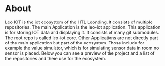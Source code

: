 # About

Leo IOT is the iot ecosystem of the HTL Leonding. It consists of multiple repositories. The main Application is the leo-iot application. This application is for storing IOT data and displaying it. It consists of many git submodules. The root repo is called leo-iot core. Other Applications are not directly part of the main application but part of the ecosystem. Those include for example the value simulator, which is for simulating sensor data in room no sensor is placed. Below you can see a preview of the project and a list of the repositories and there use for the ecosystem.
